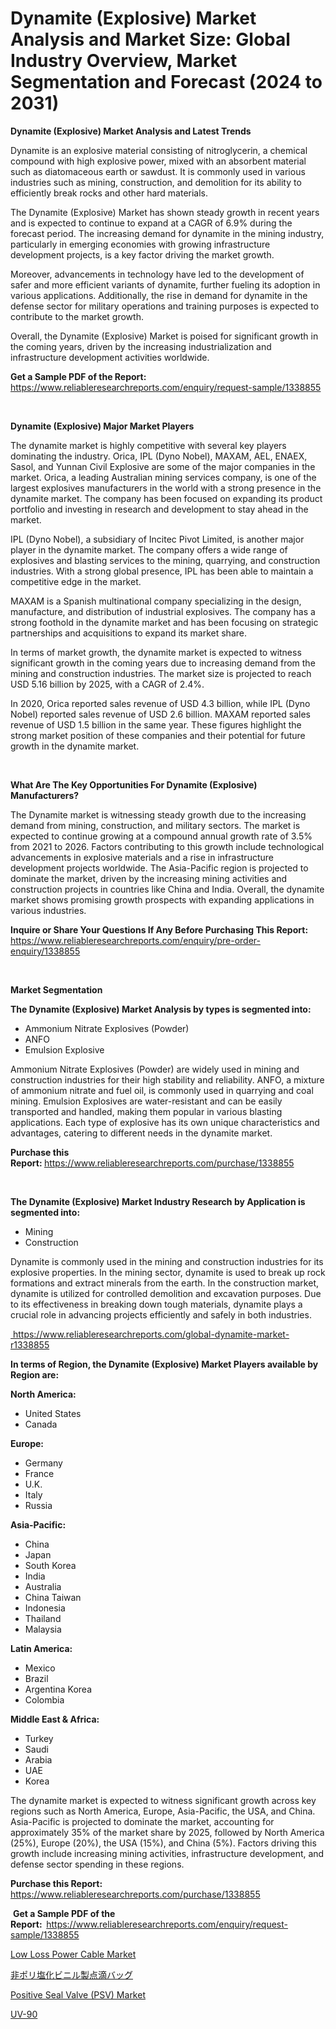 <p><h1>Dynamite (Explosive) Market Analysis and Market Size: Global Industry Overview, Market Segmentation and Forecast (2024 to 2031)</h1></p><p><strong>Dynamite (Explosive) Market Analysis and Latest Trends</strong></p>
<p><p>Dynamite is an explosive material consisting of nitroglycerin, a chemical compound with high explosive power, mixed with an absorbent material such as diatomaceous earth or sawdust. It is commonly used in various industries such as mining, construction, and demolition for its ability to efficiently break rocks and other hard materials.</p><p>The Dynamite (Explosive) Market has shown steady growth in recent years and is expected to continue to expand at a CAGR of 6.9% during the forecast period. The increasing demand for dynamite in the mining industry, particularly in emerging economies with growing infrastructure development projects, is a key factor driving the market growth.</p><p>Moreover, advancements in technology have led to the development of safer and more efficient variants of dynamite, further fueling its adoption in various applications. Additionally, the rise in demand for dynamite in the defense sector for military operations and training purposes is expected to contribute to the market growth.</p><p>Overall, the Dynamite (Explosive) Market is poised for significant growth in the coming years, driven by the increasing industrialization and infrastructure development activities worldwide.</p></p>
<p><strong>Get a Sample PDF of the Report:&nbsp;</strong> <a href="https://www.reliableresearchreports.com/enquiry/request-sample/1338855">https://www.reliableresearchreports.com/enquiry/request-sample/1338855</a></p>
<p>&nbsp;</p>
<p><strong>Dynamite (Explosive) Major Market Players</strong></p>
<p><p>The dynamite market is highly competitive with several key players dominating the industry. Orica, IPL (Dyno Nobel), MAXAM, AEL, ENAEX, Sasol, and Yunnan Civil Explosive are some of the major companies in the market. Orica, a leading Australian mining services company, is one of the largest explosives manufacturers in the world with a strong presence in the dynamite market. The company has been focused on expanding its product portfolio and investing in research and development to stay ahead in the market.</p><p>IPL (Dyno Nobel), a subsidiary of Incitec Pivot Limited, is another major player in the dynamite market. The company offers a wide range of explosives and blasting services to the mining, quarrying, and construction industries. With a strong global presence, IPL has been able to maintain a competitive edge in the market.</p><p>MAXAM is a Spanish multinational company specializing in the design, manufacture, and distribution of industrial explosives. The company has a strong foothold in the dynamite market and has been focusing on strategic partnerships and acquisitions to expand its market share.</p><p>In terms of market growth, the dynamite market is expected to witness significant growth in the coming years due to increasing demand from the mining and construction industries. The market size is projected to reach USD 5.16 billion by 2025, with a CAGR of 2.4%.</p><p>In 2020, Orica reported sales revenue of USD 4.3 billion, while IPL (Dyno Nobel) reported sales revenue of USD 2.6 billion. MAXAM reported sales revenue of USD 1.5 billion in the same year. These figures highlight the strong market position of these companies and their potential for future growth in the dynamite market.</p></p>
<p>&nbsp;</p>
<p><strong>What Are The Key Opportunities For Dynamite (Explosive) Manufacturers?</strong></p>
<p><p>The Dynamite market is witnessing steady growth due to the increasing demand from mining, construction, and military sectors. The market is expected to continue growing at a compound annual growth rate of 3.5% from 2021 to 2026. Factors contributing to this growth include technological advancements in explosive materials and a rise in infrastructure development projects worldwide. The Asia-Pacific region is projected to dominate the market, driven by the increasing mining activities and construction projects in countries like China and India. Overall, the dynamite market shows promising growth prospects with expanding applications in various industries.</p></p>
<p><strong>Inquire or Share Your Questions If Any Before Purchasing This Report:</strong> <a href="https://www.reliableresearchreports.com/enquiry/pre-order-enquiry/1338855">https://www.reliableresearchreports.com/enquiry/pre-order-enquiry/1338855</a></p>
<p>&nbsp;</p>
<p><strong>Market Segmentation</strong></p>
<p><strong>The Dynamite (Explosive) Market Analysis by types is segmented into:</strong></p>
<p><ul><li>Ammonium Nitrate Explosives (Powder)</li><li>ANFO</li><li>Emulsion Explosive</li></ul></p>
<p><p>Ammonium Nitrate Explosives (Powder) are widely used in mining and construction industries for their high stability and reliability. ANFO, a mixture of ammonium nitrate and fuel oil, is commonly used in quarrying and coal mining. Emulsion Explosives are water-resistant and can be easily transported and handled, making them popular in various blasting applications. Each type of explosive has its own unique characteristics and advantages, catering to different needs in the dynamite market.</p></p>
<p><strong>Purchase this Report:&nbsp;</strong><a href="https://www.reliableresearchreports.com/purchase/1338855">https://www.reliableresearchreports.com/purchase/1338855</a></p>
<p>&nbsp;</p>
<p><strong>The Dynamite (Explosive) Market Industry Research by Application is segmented into:</strong></p>
<p><ul><li>Mining</li><li>Construction</li></ul></p>
<p><p>Dynamite is commonly used in the mining and construction industries for its explosive properties. In the mining sector, dynamite is used to break up rock formations and extract minerals from the earth. In the construction market, dynamite is utilized for controlled demolition and excavation purposes. Due to its effectiveness in breaking down tough materials, dynamite plays a crucial role in advancing projects efficiently and safely in both industries.</p></p>
<p><a href="https://www.reliableresearchreports.com/global-dynamite-market-r1338855">&nbsp;https://www.reliableresearchreports.com/global-dynamite-market-r1338855</a></p>
<p><strong>In terms of Region, the Dynamite (Explosive) Market Players available by Region are:</strong></p>
<p>
    <p> <strong> North America: </strong>
        <ul>
            <li>United States</li>
            <li>Canada</li>
        </ul>
        </p> 
    <p> <strong> Europe: </strong>
        <ul>
            <li>Germany</li>
            <li>France</li>
            <li>U.K.</li>
            <li>Italy</li>
            <li>Russia</li>
        </ul>
        </p> 
    <p> <strong> Asia-Pacific: </strong>
        <ul>
            <li>China</li>
            <li>Japan</li>
            <li>South Korea</li>
            <li>India</li>
            <li>Australia</li>
            <li>China Taiwan</li>
            <li>Indonesia</li>
            <li>Thailand</li>
            <li>Malaysia</li>
        </ul>
        </p> 
    <p> <strong> Latin America: </strong>
        <ul>
            <li>Mexico</li>
            <li>Brazil</li>
            <li>Argentina Korea</li>
            <li>Colombia</li>
        </ul>
        </p> 
    <p> <strong> Middle East & Africa: </strong>
        <ul>
            <li>Turkey</li>
            <li>Saudi</li>
            <li>Arabia</li>
            <li>UAE</li>
            <li>Korea</li>
        </ul>
    </p>
    </p>
<p><p>The dynamite market is expected to witness significant growth across key regions such as North America, Europe, Asia-Pacific, the USA, and China. Asia-Pacific is projected to dominate the market, accounting for approximately 35% of the market share by 2025, followed by North America (25%), Europe (20%), the USA (15%), and China (5%). Factors driving this growth include increasing mining activities, infrastructure development, and defense sector spending in these regions.</p></p>
<p><strong>Purchase this Report: </strong><a href="https://www.reliableresearchreports.com/purchase/1338855">https://www.reliableresearchreports.com/purchase/1338855</a></p>
<p>&nbsp;<strong>Get a Sample PDF of the Report:&nbsp;&nbsp;</strong><a href="https://www.reliableresearchreports.com/enquiry/request-sample/1338855">https://www.reliableresearchreports.com/enquiry/request-sample/1338855</a></p>
<p><strong></strong></p>
<p><p><a href="https://github.com/bushilahore52/Market-Research-Report-List-1/blob/main/low-loss-power-cable-market.md">Low Loss Power Cable Market</a></p><p><a href="https://github.com/Fatimaklein1/Market-Research-Report-List-1/blob/main/9823671138464.md">非ポリ塩化ビニル製点滴バッグ</a></p><p><a href="https://github.com/khkjaxbn36/Market-Research-Report-List-1/blob/main/positive-seal-valve-psv-market.md">Positive Seal Valve (PSV) Market</a></p><p><a href="https://github.com/Nicolasrown5/Market-Research-Report-List-1/blob/main/4614769144504.md">UV-90</a></p></p>